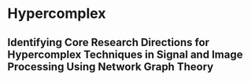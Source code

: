 # Hypercomplex
## Identifying Core Research Directions for Hypercomplex Techniques in Signal and Image Processing Using Network Graph Theory
